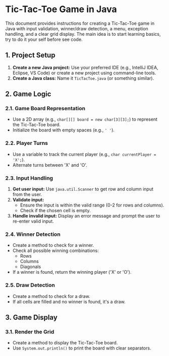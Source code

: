 # Tic-Tac-Toe Game in Java

This document provides instructions for creating a Tic-Tac-Toe game in Java with input validation, winner/draw detection, a menu, exception handling, and a clear grid display.
The main idea is to start learning basics, try to do it your self before see code.

## 1. Project Setup

1.  **Create a new Java project:** Use your preferred IDE (e.g., IntelliJ IDEA, Eclipse, VS Code) or create a new project using command-line tools.
2.  **Create a Java class:** Name it `TicTacToe.java` (or something similar).

## 2. Game Logic

### 2.1. Game Board Representation

* Use a 2D array (e.g., `char[][] board = new char[3][3];`) to represent the Tic-Tac-Toe board.
* Initialize the board with empty spaces (e.g., `' '`).

### 2.2. Player Turns

* Use a variable to track the current player (e.g., `char currentPlayer = 'X';`).
* Alternate turns between 'X' and 'O'.

### 2.3. Input Handling

1.  **Get user input:** Use `java.util.Scanner` to get row and column input from the user.
2.  **Validate input:**
    * Ensure the input is within the valid range (0-2 for rows and columns).
    * Check if the chosen cell is empty.
3.  **Handle invalid input:** Display an error message and prompt the user to re-enter valid input.

### 2.4. Winner Detection

* Create a method to check for a winner.
* Check all possible winning combinations:
    * Rows
    * Columns
    * Diagonals
* If a winner is found, return the winning player ('X' or 'O').

### 2.5. Draw Detection

* Create a method to check for a draw.
* If all cells are filled and no winner is found, it's a draw.

## 3. Game Display

### 3.1. Render the Grid

* Create a method to display the Tic-Tac-Toe board.
* Use `System.out.println()` to print the board with clear separators.
